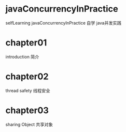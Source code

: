 # javaConcurrencyInPractice
selfLearning javaConcurrencyInPractice
自学 java并发实践

# chapter01
introduction
简介

# chapter02
thread safety
线程安全

# chapter03
sharing Object
共享对象
